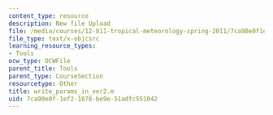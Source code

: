 ```yaml
---
content_type: resource
description: New file Upload
file: /media/courses/12-811-tropical-meteorology-spring-2011/7ca90e0f1ef21878be9e51adfc551042_write_params_in_ver2.m
file_type: text/x-objcsrc
learning_resource_types:
- Tools
ocw_type: OCWFile
parent_title: Tools
parent_type: CourseSection
resourcetype: Other
title: write_params_in_ver2.m
uid: 7ca90e0f-1ef2-1878-be9e-51adfc551042
---
```

